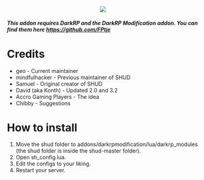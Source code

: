 <p align="center"> <img src="http://i.imgur.com/dGJesJY.png" />

##### This addon requires DarkRP and the DarkRP Modification addon. You can find them here https://github.com/FPtje

# Credits
- geo - Current maintainer
- mindfulhacker - Previous maintainer of SHUD
- Samuel - Original creator of SHUD
- David (aka Konth) - Updated 2.0 and 3.2
- Accro Gaming Players - The idea
- Chibby - Suggestions

# How to install
1. Move the shud folder to addons/darkrpmodification/lua/darkrp_modules (the shud folder is inside the shud-master folder).
2. Open sh_config.lua.
3. Edit the configs to your liking.
4. Restart your server.

